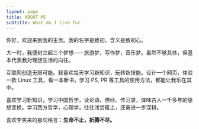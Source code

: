 ```yaml
---
layout: page
title: ABOUT ME
subtitle: What do I live for
---
```


你好，欢迎来到我的主页。我的名字是致初，含义是致初心。

大一时，我便树立起三个梦想——旅游梦，写作梦，音乐梦。虽然不够具体，但基本代表我对理想生活的向往。

互联网创造无限可能。我喜欢每天学习新知识，玩转新技能。设计一个网页，体验一款 Linux 工具，看一本新书，学习 PS, PR 等工具的使用方法，都能让我乐在其中。

喜欢学习新知识，学习中国哲学，读论语、佛经、传习录，体味古人一千多年的思想变换。学习西方哲学，心理学，往往浅尝辄止，还需进一步深耕。

喜欢李笑来的那句格言：**生命不止，折腾不尽。**



